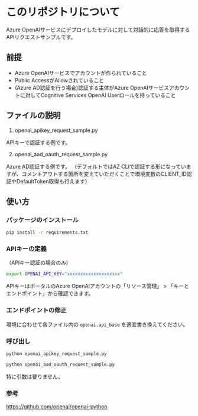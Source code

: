 # このリポジトリについて

Azure OpenAIサービスにデプロイしたモデルに対して対話的に応答を取得するAPIリクエストサンプルです。

## 前提

 * Azure OpenAIサービスでアカウントが作られていること
 * Public AccessがAllowされていること
* (Azure AD認証を行う場合)認証する主体がAzure OpenAIサービスアカウントに対してCognitive Services OpenAI Userロールを持っていること

## ファイルの説明

1. openai_apikey_request_sample.py

APIキーで認証する例です。

2. openai_aad_oauth_request_sample.py

Azure AD認証する例です。
（デフォルトではAZ CLIで認証する形になっていますが、コメントアウトする箇所を変えていただくことで環境変数のCLIENT_ID認証やDefaultToken取得も行えます）

## 使い方

### パッケージのインストール

```bash
pip install -r requirements.txt
```

### APIキーの定義

（APIキー認証の場合のみ)
```bash
export OPENAI_API_KEY="xxxxxxxxxxxxxxxxxxxx"
```
APIキーはポータルのAzure OpenAIアカウントの「リソース管理」 > 「キーとエンドポイント」から確認できます。

### エンドポイントの修正

環境に合わせて各ファイル内の ``openai.api_base`` を適宜書き換えてください。

### 呼び出し

```bash
python openai_apikey_request_sample.py
```

```bash
python openai_aad_oauth_request_sample.py
```

特に引数は要りません。

### 参考

https://github.com/openai/openai-python
